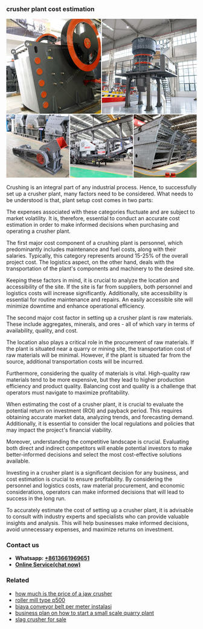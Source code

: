 <h3>crusher plant cost estimation</h3><img src='1708309406.jpg' alt=''><p>Crushing is an integral part of any industrial process. Hence, to successfully set up a crusher plant, many factors need to be considered. What needs to be understood is that, plant setup cost comes in two parts:</p><p>The expenses associated with these categories fluctuate and are subject to market volatility. It is, therefore, essential to conduct an accurate cost estimation in order to make informed decisions when purchasing and operating a crusher plant.</p><p>The first major cost component of a crushing plant is personnel, which predominantly includes maintenance and fuel costs, along with their salaries. Typically, this category represents around 15-25% of the overall project cost. The logistics aspect, on the other hand, deals with the transportation of the plant's components and machinery to the desired site.</p><p>Keeping these factors in mind, it is crucial to analyze the location and accessibility of the site. If the site is far from suppliers, both personnel and logistics costs will increase significantly. Additionally, site accessibility is essential for routine maintenance and repairs. An easily accessible site will minimize downtime and enhance operational efficiency.</p><p>The second major cost factor in setting up a crusher plant is raw materials. These include aggregates, minerals, and ores - all of which vary in terms of availability, quality, and cost.</p><p>The location also plays a critical role in the procurement of raw materials. If the plant is situated near a quarry or mining site, the transportation cost of raw materials will be minimal. However, if the plant is situated far from the source, additional transportation costs will be incurred.</p><p>Furthermore, considering the quality of materials is vital. High-quality raw materials tend to be more expensive, but they lead to higher production efficiency and product quality. Balancing cost and quality is a challenge that operators must navigate to maximize profitability.</p><p>When estimating the cost of a crusher plant, it is crucial to evaluate the potential return on investment (ROI) and payback period. This requires obtaining accurate market data, analyzing trends, and forecasting demand. Additionally, it is essential to consider the local regulations and policies that may impact the project's financial viability.</p><p>Moreover, understanding the competitive landscape is crucial. Evaluating both direct and indirect competitors will enable potential investors to make better-informed decisions and select the most cost-effective solutions available.</p><p>Investing in a crusher plant is a significant decision for any business, and cost estimation is crucial to ensure profitability. By considering the personnel and logistics costs, raw material procurement, and economic considerations, operators can make informed decisions that will lead to success in the long run.</p><p>To accurately estimate the cost of setting up a crusher plant, it is advisable to consult with industry experts and specialists who can provide valuable insights and analysis. This will help businesses make informed decisions, avoid unnecessary expenses, and maximize returns on investment.</p><h3>Contact us</h3><ul><li><strong>Whatsapp:&nbsp;<a href="https://wa.me/8613661969651">+8613661969651</a></strong></li><li><a href="https://swt.shibang-china.com/?git&amp;zhl&amp;crusher plant cost estimation"><strong>Online Service(chat now)</strong></a></li></ul><h3>Related</h3><ul><li><a href='how much is the price of a jaw crusher.md'>how much is the price of a jaw crusher</a></li><li><a href='roller mill type p500.md'>roller mill type p500</a></li><li><a href='biaya conveyor belt per meter instalasi.md'>biaya conveyor belt per meter instalasi</a></li><li><a href='business plan on how to start a small scale quarry plant.md'>business plan on how to start a small scale quarry plant</a></li><li><a href='slag crusher for sale.md'>slag crusher for sale</a></li></ul>